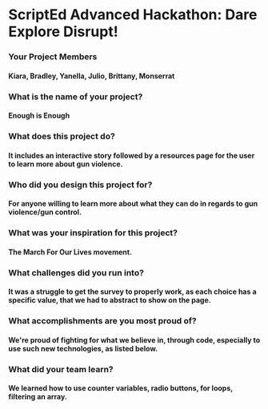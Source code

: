# ScriptEd Advanced Hackathon: Dare Explore Disrupt!

### Your Project Members
#### Kiara, Bradley, Yanella, Julio, Brittany, Monserrat

### What is the name of your project?    
#### Enough is Enough

### What does this project do?
#### It includes an interactive story followed by a resources page for the user to learn more about gun violence. 

### Who did you design this project for?
#### For anyone willing to learn more about what they can do in regards to gun violence/gun control. 

### What was your inspiration for this project?
#### The March For Our Lives movement. 

### What challenges did you run into?
#### It was a struggle to get the survey to properly work, as each choice has a specific value, that we had to abstract to show on the page.

### What accomplishments are you most proud of?
#### We're proud of fighting for what we believe in, through code, especially to use such new technologies, as listed below. 

### What did your team learn?
#### We learned how to use counter variables, radio buttons, for loops, filtering an array.